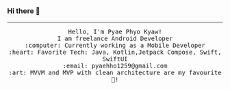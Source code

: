 ### Hi there 👋



 <hr></hr>
<p align="center">
  <samp>
    Hello, I'm Pyae Phyo Kyaw! <br>
    I am freelance Android Developer  <br>
    :computer: Currently working as a Mobile Developer<br>
    :heart: Favorite Tech: Java, Kotlin,Jetpack Compose, Swift, SwiftUI<br>
    :email:	pyaehho1259@gmail.com <br>
    :art: MVVM and MVP with clean architecture are my favourite 🎨!<br>
  
  </samp>
</p>
